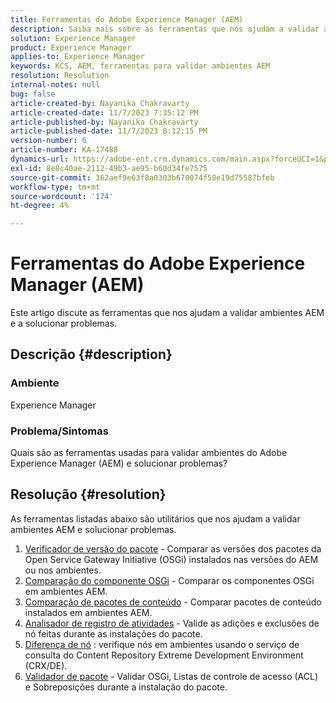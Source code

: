 ```yaml
---
title: Ferramentas do Adobe Experience Manager (AEM)
description: Saiba mais sobre as ferramentas que nos ajudam a validar ambientes AEM e solucionar problemas.
solution: Experience Manager
product: Experience Manager
applies-to: Experience Manager
keywords: KCS, AEM, ferramentas para validar ambientes AEM
resolution: Resolution
internal-notes: null
bug: false
article-created-by: Nayanika Chakravarty
article-created-date: 11/7/2023 7:35:12 PM
article-published-by: Nayanika Chakravarty
article-published-date: 11/7/2023 8:12:15 PM
version-number: 6
article-number: KA-17488
dynamics-url: https://adobe-ent.crm.dynamics.com/main.aspx?forceUCI=1&pagetype=entityrecord&etn=knowledgearticle&id=3222f7c0-a47d-ee11-8179-6045bd006b4b
exl-id: 8e8c40ae-2112-49b3-ae95-b60d34fe7575
source-git-commit: 362aef9e63f8a0303b670074f58e19d75587bfeb
workflow-type: tm+mt
source-wordcount: '174'
ht-degree: 4%

---
```


# Ferramentas do Adobe Experience Manager (AEM)


Este artigo discute as ferramentas que nos ajudam a validar ambientes AEM e a solucionar problemas.

## Descrição {#description}


### <b>Ambiente</b>

Experience Manager

### <b>Problema/Sintomas</b>

Quais são as ferramentas usadas para validar ambientes do Adobe Experience Manager (AEM) e solucionar problemas?


## Resolução {#resolution}

As ferramentas listadas abaixo são utilitários que nos ajudam a validar ambientes AEM e solucionar problemas.<br>
1. [Verificador de versão do pacote](https://experienceleague.adobe.com/docs/experience-cloud-kcs/kbarticles/KA-17501.html?lang=en) - Comparar as versões dos pacotes da Open Service Gateway Initiative (OSGi) instalados nas versões do AEM ou nos ambientes.
2. [Comparação do componente OSGi](https://helpx.adobe.com/experience-manager/kb/tools/osgi-component-diff.html) - Comparar os componentes OSGi em ambientes AEM.
3. [Comparação de pacotes de conteúdo](https://helpx.adobe.com/experience-manager/kb/tools/content-package-comparator.html) - Comparar pacotes de conteúdo instalados em ambientes AEM.
4. [Analisador de registro de atividades](https://helpx.adobe.com/experience-manager/kb/tools/activity-log-analyzer.html) - Valide as adições e exclusões de nó feitas durante as instalações do pacote.
5. [Diferença de nó](https://helpx.adobe.com/experience-manager/kb/tools/aem-node-diff.html) : verifique nós em ambientes usando o serviço de consulta do Content Repository Extreme Development Environment (CRX/DE).
6. [Validador de pacote](https://helpx.adobe.com/experience-manager/6-4/sites/administering/using/package-manager.html#ValidatingPackages) - Validar OSGi, Listas de controle de acesso (ACL) e Sobreposições durante a instalação do pacote.
